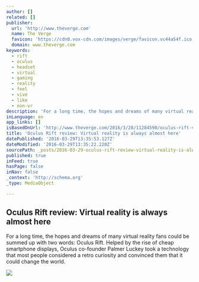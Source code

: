 ```yaml
---
author: []
related: []
publisher:
  url: 'http://www.theverge.com'
  name: The Verge
  favicon: 'https://cdn0.vox-cdn.com/images/verge/favicon.vc44a54f.ico'
  domain: www.theverge.com
keywords:
  - rift
  - oculus
  - headset
  - virtual
  - gaming
  - reality
  - feel
  - vive
  - like
  - non-vr
description: 'For a long time, the hopes and dreams of many virtual reality fans could be summed up with two words: Oculus Rift. Helped by the rise of cheap smartphone displays, Oculus co-founder Palmer Luckey took a technology that most people considered a retro curiosity and convinced them that it could change the world.'
inLanguage: en
app_links: []
isBasedOnUrl: 'http://www.theverge.com/2016/3/28/11284590/oculus-rift-vr-review'
title: 'Oculus Rift review: Virtual reality is always almost here'
datePublished: '2016-03-29T13:35:53.127Z'
dateModified: '2016-03-29T13:35:22.220Z'
sourcePath: _posts/2016-03-29-oculus-rift-review-virtual-reality-is-always-almost-here.md
published: true
inFeed: true
hasPage: false
inNav: false
_context: 'http://schema.org'
_type: MediaObject

---
```

<article style=""><h1>Oculus Rift review: Virtual reality is always almost here</h1><p>For a long time, the hopes and dreams of many virtual reality fans could be summed up with two words: Oculus Rift. Helped by the rise of cheap smartphone displays, Oculus co-founder Palmer Luckey took a technology that most people considered a retro curiosity and convinced them that it could change the world.</p><img src="https://cdn3.vox-cdn.com/uploads/chorus_asset/file/6251019/vrg_oculus_image_lede_01_video_graphic.0.jpg" /></article>